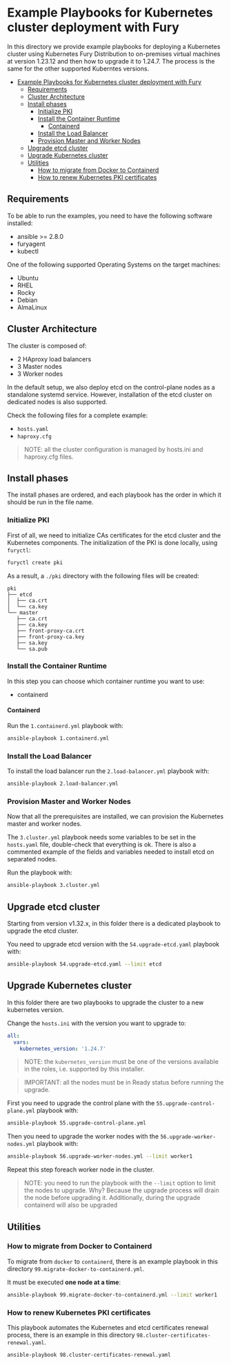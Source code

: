 # Example Playbooks for Kubernetes cluster deployment with Fury

In this directory we provide example playbooks for deploying a Kubernetes cluster using Kubernetes Fury Distribution
to on-premises virtual machines at version 1.23.12 and then how to upgrade it to 1.24.7. The process is the same for the other supported Kuberntes versions.

- [Example Playbooks for Kubernetes cluster deployment with Fury](#example-playbooks-for-kubernetes-cluster-deployment-with-fury)
  - [Requirements](#requirements)
  - [Cluster Architecture](#cluster-architecture)
  - [Install phases](#install-phases)
    - [Initialize PKI](#initialize-pki)
    - [Install the Container Runtime](#install-the-container-runtime)
      - [Containerd](#containerd)
    - [Install the Load Balancer](#install-the-load-balancer)
    - [Provision Master and Worker Nodes](#provision-master-and-worker-nodes)
  - [Upgrade etcd cluster](#upgrade-etcd-cluster)
  - [Upgrade Kubernetes cluster](#upgrade-kubernetes-cluster)
  - [Utilities](#utilities)
    - [How to migrate from Docker to Containerd](#how-to-migrate-from-docker-to-containerd)
    - [How to renew Kubernetes PKI certificates](#how-to-renew-kubernetes-pki-certificates)

## Requirements

To be able to run the examples, you need to have the following software installed:

- ansible >= 2.8.0
- furyagent
- kubectl

One of the following supported Operating Systems on the target machines:

- Ubuntu
- RHEL
- Rocky
- Debian
- AlmaLinux

## Cluster Architecture

The cluster is composed of:

- 2 HAproxy load balancers
- 3 Master nodes
- 3 Worker nodes

In the default setup, we also deploy etcd on the control-plane nodes as a standalone systemd service. However, installation of the etcd cluster on dedicated nodes is also supported.

Check the following files for a complete example:

- `hosts.yaml`
- `haproxy.cfg`

> NOTE: all the cluster configuration is managed by hosts.ini and haproxy.cfg files.

## Install phases

The install phases are ordered, and each playbook has the order in which it should be run in the file name.

### Initialize PKI

First of all, we need to initialize CAs certificates for the etcd cluster and the Kubernetes components.
The initialization of the PKI is done locally, using `furyctl`:

```bash
furyctl create pki
```

As a result, a `./pki` directory with the following files will be created:

```text
pki
├── etcd
│  ├── ca.crt
│  └── ca.key
└── master
   ├── ca.crt
   ├── ca.key
   ├── front-proxy-ca.crt
   ├── front-proxy-ca.key
   ├── sa.key
   └── sa.pub
```

### Install the Container Runtime

In this step you can choose which container runtime you want to use:

- containerd

#### Containerd

Run the `1.containerd.yml` playbook with:

```bash
ansible-playbook 1.containerd.yml
```

### Install the Load Balancer

To install the load balancer run the `2.load-balancer.yml` playbook with:

```bash
ansible-playbook 2.load-balancer.yml
```

### Provision Master and Worker Nodes

Now that all the prerequisites are installed, we can provision the Kubernetes master and worker nodes.

The `3.cluster.yml` playbook needs some variables to be set in the `hosts.yaml` file, double-check that everything is ok.
There is also a commented example of the fields and variables needed to install etcd on separated nodes.

Run the playbook with:

```bash
ansible-playbook 3.cluster.yml
```

## Upgrade etcd cluster

Starting from version v1.32.x, in this folder there is a dedicated playbook to upgrade the etcd cluster.

You need to upgrade etcd version with the `54.upgrade-etcd.yaml` playbook with:

```bash
ansible-playbook 54.upgrade-etcd.yaml --limit etcd
```

## Upgrade Kubernetes cluster

In this folder there are two playbooks to upgrade the cluster to a new kubernetes version.

Change the `hosts.ini` with the version you want to upgrade to:

```yaml
all:
  vars:
    kubernetes_version: '1.24.7'
```

> NOTE: the `kubernetes_version` must be one of the versions available in the roles, i.e. supported by this installer.
<!-- spacer -->
> IMPORTANT: all the nodes must be in Ready status before running the upgrade.

First you need to upgrade the control plane with the `55.upgrade-control-plane.yml` playbook with:

```bash
ansible-playbook 55.upgrade-control-plane.yml
```

Then you need to upgrade the worker nodes with the `56.upgrade-worker-nodes.yml` playbook with:

```bash
ansible-playbook 56.upgrade-worker-nodes.yml --limit worker1
```

Repeat this step foreach worker node in the cluster.

> NOTE: you need to run the playbook with the `--limit` option to limit the nodes to upgrade. Why? Because the upgrade
> process will drain the node before upgrading it.
> Additionally, during the upgrade containerd will also be upgraded

## Utilities

### How to migrate from Docker to Containerd

To migrate from `docker` to `containerd`, there is an example playbook in this directory `99.migrate-docker-to-containerd.yml`.

It must be executed **one node at a time**:

```bash
ansible-playbook 99.migrate-docker-to-containerd.yml --limit worker1
```

### How to renew Kubernetes PKI certificates

This playbook automates the Kubernetes and etcd certificates renewal process, there is an example in this directory `98.cluster-certificates-renewal.yaml`.

```bash
ansible-playbook 98.cluster-certificates-renewal.yaml
```
